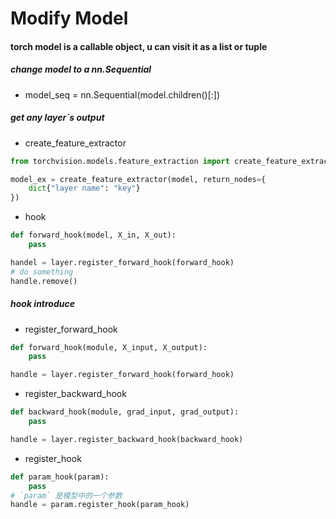 # Modify Model

#### **torch model is a callable object, u can visit it as a list or tuple**

##### change model to a nn.Sequential
- model_seq = nn.Sequential(model.children()[:])

##### get any layer`s output
- create_feature_extractor
```python
from torchvision.models.feature_extraction import create_feature_extractor

model_ex = create_feature_extractor(model, return_nodes={
    dict{"layer name": "key"}
})
```

- hook
```python
def forward_hook(model, X_in, X_out):
    pass

handel = layer.register_forward_hook(forward_hook)
# do something
handle.remove()
```

##### hook introduce
- register_forward_hook
```python
def forward_hook(module, X_input, X_output):
    pass

handle = layer.register_forward_hook(forward_hook)
```

- register_backward_hook
```python
def backward_hook(module, grad_input, grad_output):
    pass

handle = layer.register_backward_hook(backward_hook)
```

- register_hook
```python
def param_hook(param):
    pass
# `param` 是模型中的一个参数
handle = param.register_hook(param_hook) 
```
